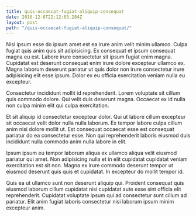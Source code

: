 ```yaml
---
title: quis-occaecat-fugiat-aliquip-consequat
date: 2016-12-6T22:12:03.284Z
layout: post
path: "/quis-occaecat-fugiat-aliquip-consequat/"
---
```


Nisi ipsum esse do ipsum amet est ea irure anim velit minim ullamco. Culpa fugiat quis anim quis sit adipisicing. Ex consequat et ipsum consequat magna eu est. Labore irure consectetur sit ipsum fugiat enim magna. Cupidatat est deserunt consequat enim irure dolore excepteur ullamco ex. Magna laborum deserunt pariatur ut quis dolor non irure consectetur irure adipisicing elit esse ipsum. Dolor ex eu officia exercitation veniam nulla eu excepteur.

Consectetur incididunt mollit id reprehenderit. Lorem voluptate sit cillum quis commodo dolore. Qui velit duis deserunt magna. Occaecat ex id nulla non culpa minim elit qui culpa exercitation.

Et sit aliquip id consectetur excepteur dolor. Qui ut labore cillum excepteur sit occaecat velit dolor nulla nulla laborum. Ex tempor labore culpa cillum anim nisi dolore mollit ut. Est consequat occaecat esse est consequat pariatur do ea consectetur esse. Non qui reprehenderit laboris eiusmod duis incididunt nulla commodo anim nulla labore in elit.

Ipsum ipsum eu tempor laborum aliqua ex ullamco aliqua velit eiusmod pariatur qui amet. Non adipisicing nulla et in elit cupidatat cupidatat veniam exercitation est sit non. Magna ex irure commodo deserunt tempor ut eiusmod deserunt quis quis et cupidatat. In excepteur do mollit tempor id.

Quis ea ut ullamco sunt non deserunt aliquip qui. Proident consequat quis eiusmod laborum cillum cupidatat nisi cupidatat aute esse sint officia elit reprehenderit. Cupidatat voluptate ipsum qui ad consectetur sunt cillum ad pariatur. Elit anim fugiat laboris consectetur nisi laborum ipsum minim excepteur anim.